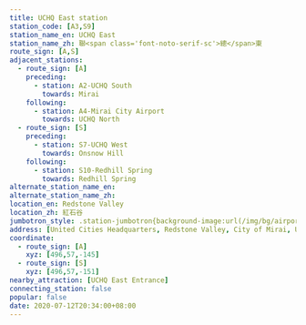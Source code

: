 ```yaml
---
title: UCHQ East station
station_code: [A3,S9]
station_name_en: UCHQ East
station_name_zh: 聯<span class='font-noto-serif-sc'>總</span>東
route_sign: [A,S]
adjacent_stations:
  - route_sign: [A]
    preceding:
      - station: A2-UCHQ South
        towards: Mirai
    following:
      - station: A4-Mirai City Airport
        towards: UCHQ North
  - route_sign: [S]
    preceding:
      - station: S7-UCHQ West
        towards: Onsnow Hill
    following:
      - station: S10-Redhill Spring
        towards: Redhill Spring
alternate_station_name_en: 
alternate_station_name_zh: 
location_en: Redstone Valley
location_zh: 紅石谷
jumbotron_style: .station-jumbotron{background-image:url(/img/bg/airportline.png),url(/img/bg/bigsnowline.png);background-repeat:no-repeat;background-size:100% 10px;background-position:0 115px,0 145px}
address: [United Cities Headquarters, Redstone Valley, City of Mirai, United Cities]
coordinate:
  - route_sign: [A]
    xyz: [496,57,-145]
  - route_sign: [S]
    xyz: [496,57,-151]
nearby_attraction: [UCHQ East Entrance]
connecting_station: false
popular: false
date: 2020-07-12T20:34:00+08:00
---
```


